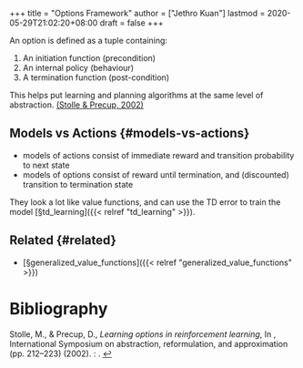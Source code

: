 +++
title = "Options Framework"
author = ["Jethro Kuan"]
lastmod = 2020-05-29T21:02:20+08:00
draft = false
+++

An option is defined as a tuple containing:

1.  An initiation function (precondition)
2.  An internal policy (behaviour)
3.  A termination function (post-condition)

This helps put learning and planning algorithms at the same level of
abstraction. <a id="bfaaf890a52310df11783efa26352d6f" href="#stolle2002learning">(Stolle \& Precup, 2002)</a>

## Models vs Actions {#models-vs-actions}

- models of actions consist of immediate reward and transition
  probability to next state
- models of options consist of reward until termination, and
  (discounted) transition to termination state

They look a lot like value functions, and can use the TD error to
train the model [§td\_learning]({{< relref "td_learning" >}}).

## Related {#related}

- [§generalized\_value\_functions]({{< relref "generalized_value_functions" >}})

# Bibliography

<a id="stolle2002learning" target="_blank">Stolle, M., & Precup, D., _Learning options in reinforcement learning_, In , International Symposium on abstraction, reformulation, and approximation (pp. 212–223) (2002). : .</a> [↩](#bfaaf890a52310df11783efa26352d6f)

